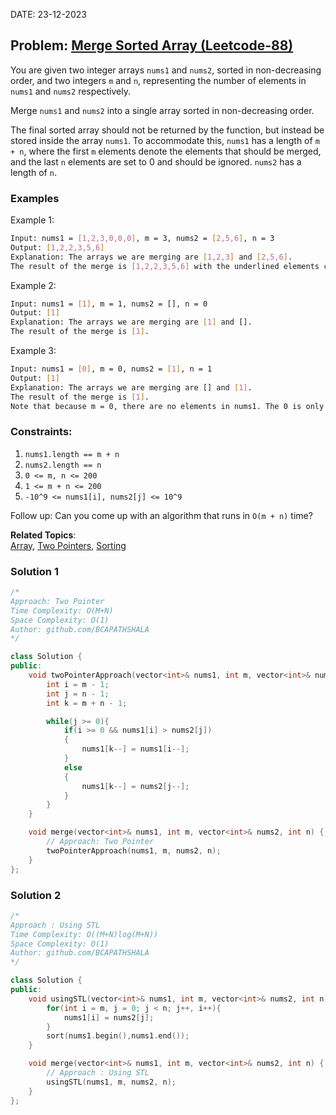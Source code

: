 DATE: 23-12-2023 
## Problem: [Merge Sorted Array (Leetcode-88)](https://leetcode.com/problems/merge-sorted-array/)

You are given two integer arrays `nums1` and `nums2`, sorted in non-decreasing order, and two integers `m` and `n`, representing the number of elements in `nums1` and `nums2` respectively.

Merge `nums1` and `nums2` into a single array sorted in non-decreasing order.

The final sorted array should not be returned by the function, but instead be stored inside the array `nums1`. To accommodate this, `nums1` has a length of `m + n`, where the first `m` elements denote the elements that should be merged, and the last `n` elements are set to 0 and should be ignored. `nums2` has a length of `n`.

### Examples
Example 1:
```bash
Input: nums1 = [1,2,3,0,0,0], m = 3, nums2 = [2,5,6], n = 3
Output: [1,2,2,3,5,6]
Explanation: The arrays we are merging are [1,2,3] and [2,5,6].
The result of the merge is [1,2,2,3,5,6] with the underlined elements coming from nums1.
```
Example 2:
```bash
Input: nums1 = [1], m = 1, nums2 = [], n = 0
Output: [1]
Explanation: The arrays we are merging are [1] and [].
The result of the merge is [1].
```
Example 3:
```bash
Input: nums1 = [0], m = 0, nums2 = [1], n = 1
Output: [1]
Explanation: The arrays we are merging are [] and [1].
The result of the merge is [1].
Note that because m = 0, there are no elements in nums1. The 0 is only there to ensure the merge result can fit in nums1.
```

### Constraints:

1. `nums1.length == m + n`
2. `nums2.length == n`
3. `0 <= m, n <= 200`
4. `1 <= m + n <= 200`
5. `-10^9 <= nums1[i], nums2[j] <= 10^9`

Follow up: Can you come up with an algorithm that runs in `O(m + n)` time?

**Related Topics**:  
[Array](https://leetcode.com/tag/array/), [Two Pointers](https://leetcode.com/tag/two-pointers/), [Sorting](https://leetcode.com/tag/sorting/)

### Solution 1

```cpp
/* 
Approach: Two Pointer
Time Complexity: O(M+N)
Space Complexity: O(1)
Author: github.com/BCAPATHSHALA
*/

class Solution {
public:
    void twoPointerApproach(vector<int>& nums1, int m, vector<int>& nums2, int n){
        int i = m - 1;
        int j = n - 1;
        int k = m + n - 1;

        while(j >= 0){
            if(i >= 0 && nums1[i] > nums2[j])
            {
                nums1[k--] = nums1[i--];
            }
            else 
            {
                nums1[k--] = nums2[j--];
            }
        }
    }

    void merge(vector<int>& nums1, int m, vector<int>& nums2, int n) {
        // Approach: Two Pointer
        twoPointerApproach(nums1, m, nums2, n);
    }
};
```


### Solution 2

```cpp
/* 
Approach : Using STL
Time Complexity: O((M+N)log(M+N))
Space Complexity: O(1)
Author: github.com/BCAPATHSHALA
*/

class Solution {
public:
    void usingSTL(vector<int>& nums1, int m, vector<int>& nums2, int n){
        for(int i = m, j = 0; j < n; j++, i++){
            nums1[i] = nums2[j];
        }
        sort(nums1.begin(),nums1.end());
    }

    void merge(vector<int>& nums1, int m, vector<int>& nums2, int n) {
        // Approach : Using STL
        usingSTL(nums1, m, nums2, n);
    }
};
```
